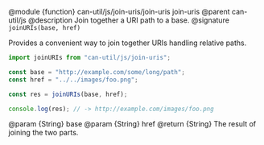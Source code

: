 @module {function} can-util/js/join-uris/join-uris join-uris
@parent can-util/js
@description Join together a URI path to a base.
@signature `joinURIs(base, href)`

Provides a convenient way to join together URIs handling relative paths.

```js
import joinURIs from "can-util/js/join-uris";

const base = "http://example.com/some/long/path";
const href = "../../images/foo.png";

const res = joinURIs(base, href);

console.log(res); // -> http://example.com/images/foo.png
```

@param {String} base
@param {String} href
@return {String} The result of joining the two parts.
